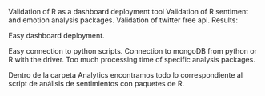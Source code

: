 Validation of R as a dashboard deployment tool Validation of R sentiment and emotion analysis packages. 
Validation of twitter free api. 
Results: 

Easy dashboard deployment. 

Easy connection to python scripts. 
Connection to mongoDB from python or R with the driver. 
Too much processing time of specific analysis packages.





Dentro de la carpeta Analytics encontramos todo lo correspondiente al script de análisis de sentimientos con paquetes de R.
